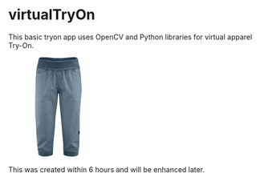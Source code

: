 # virtualTryOn
This basic tryon app uses OpenCV and Python libraries for virtual apparel Try-On.

![alt text](https://github.com/Ashutosh27ind/virtualTryOn/blob/master/cloth_new.png?raw=true)

This was created within 6 hours and will be enhanced later.
